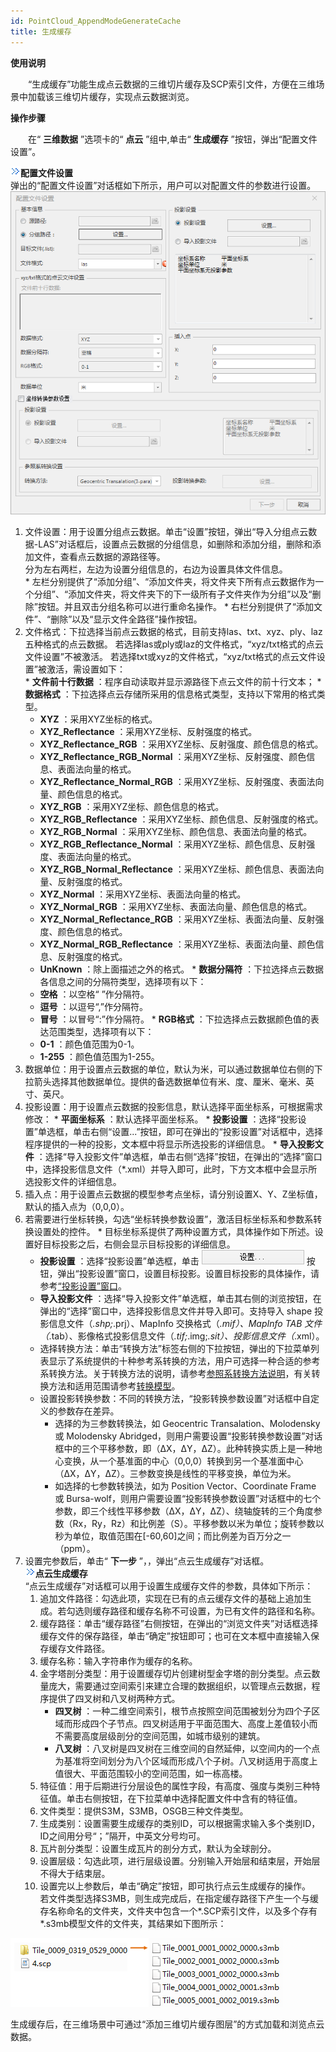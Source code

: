 ```yaml
---
id: PointCloud_AppendModeGenerateCache
title: 生成缓存
---
```

**使用说明**

　　“生成缓存”功能生成点云数据的三维切片缓存及SCP索引文件，方便在三维场景中加载该三维切片缓存，实现点云数据浏览。

**操作步骤**

　　在“ **三维数据** ”选项卡的“ **点云** ”组中,单击“ **生成缓存** ”按钮，弹出“配置文件设置”。

![](img/close.gif)**配置文件设置**  
弹出的“配置文件设置”对话框如下所示，用户可以对配置文件的参数进行设置。   
![图：“配置文件设置”对话框  ](../img/AppendMode_Dialog.png)  
 
  1. 文件设置：用于设置分组点云数据。单击“设置”按钮，弹出“导入分组点云数据-LAS”对话框后，设置点云数据的分组信息，如删除和添加分组，删除和添加文件，查看点云数据的源路径等。  
  分为左右两栏，左边为设置分组信息的，右边为设置具体文件信息。  
    * 左栏分别提供了“添加分组”、“添加文件夹，将文件夹下所有点云数据作为一个分组”、“添加文件夹，将文件夹下的下一级所有子文件夹作为分组”以及“删除”按钮。并且双击分组名称可以进行重命名操作。
    * 右栏分别提供了“添加文件”、“删除”以及“显示文件全路径”操作按钮。
  2. 文件格式：下拉选择当前点云数据的格式，目前支持las、txt、xyz、ply、laz五种格式的点云数据。 若选择las或ply或laz的文件格式，“xyz/txt格式的点云文件设置”不被激活。 若选择txt或xyz的文件格式，“xyz/txt格式的点云文件设置”被激活，需设置如下：  
    * **文件前十行数据** ：程序自动读取并显示源路径下点云文件的前十行文本；
    * **数据格式** ：下拉选择点云存储所采用的信息格式类型，支持以下常用的格式类型。 
      * **XYZ** ：采用XYZ坐标的格式。
      * **XYZ_Reflectance** ：采用XYZ坐标、反射强度的格式。
      * **XYZ_Reflectance_RGB** ：采用XYZ坐标、反射强度、颜色信息的格式。
      * **XYZ_Reflectance_RGB_Normal** ：采用XYZ坐标、反射强度、颜色信息、表面法向量的格式。
      * **XYZ_Reflectance_Normal_RGB** ：采用XYZ坐标、反射强度、表面法向量、颜色信息的格式。
      * **XYZ_RGB** ：采用XYZ坐标、颜色信息的格式。
      * **XYZ_RGB_Reflectance** ：采用XYZ坐标、颜色信息、反射强度的格式。
      * **XYZ_RGB_Normal** ：采用XYZ坐标、颜色信息、表面法向量的格式。
      * **XYZ_RGB_Reflectance_Normal** ：采用XYZ坐标、颜色信息、反射强度、表面法向量的格式。
      * **XYZ_RGB_Normal_Reflectance** ：采用XYZ坐标、颜色信息、表面法向量、反射强度的格式。
      * **XYZ_Normal** ：采用XYZ坐标、表面法向量的格式。
      * **XYZ_Normal_RGB** ：采用XYZ坐标、表面法向量、颜色信息的格式。
      * **XYZ_Normal_Reflectance_RGB** ：采用XYZ坐标、表面法向量、反射强度、颜色信息的格式。
      * **XYZ_Normal_RGB_Reflectance** ：采用XYZ坐标、表面法向量、颜色信息、反射强度的格式。
      * **UnKnown** ：除上面描述之外的格式。
    * **数据分隔符** ：下拉选择点云数据各信息之间的分隔符类型，选择项有以下： 
      * **空格** ：以空格“ ”作分隔符。
      * **逗号** ：以逗号“,”作分隔符。
      * **冒号** ：以冒号“:”作分隔符。
    * **RGB格式** ：下拉选择点云数据颜色值的表达范围类型，选择项有以下： 
      * **0-1** ：颜色值范围为0-1。
      * **1-255** ：颜色值范围为1-255。
  3. 数据单位：用于设置点云数据的单位，默认为米，可以通过数据单位右侧的下拉箭头选择其他数据单位。提供的备选数据单位有米、度、厘米、毫米、英寸、英尺。
  4. 投影设置：用于设置点云数据的投影信息，默认选择平面坐标系，可根据需求修改： 
    * **平面坐标系** ：默认选择平面坐标系。
    * **投影设置** ：选择“投影设置”单选框，单击右侧“设置...”按钮，即可在弹出的“投影设置”对话框中，选择程序提供的一种的投影，文本框中将显示所选投影的详细信息。
    * **导入投影文件** ：选择“导入投影文件”单选框，单击右侧“选择”按钮，在弹出的“选择”窗口中，选择投影信息文件（*.xml）并导入即可，此时，下方文本框中会显示所选投影文件的详细信息。
  5. 插入点：用于设置点云数据的模型参考点坐标，请分别设置X、Y、Z坐标值，默认的插入点为（0,0,0）。
  6. 若需要进行坐标转换，勾选“坐标转换参数设置”，激活目标坐标系和参数系转换设置处的控件。
    * 目标坐标系提供了两种设置方式，具体操作如下所述。设置好目标投影之后，右侧会显示目标投影的详细信息。 
      * **投影设置** ：选择“投影设置”单选框，单击 ![](../img/SetPrjButton.png) 按钮，弹出“投影设置”窗口，设置目标投影。设置目标投影的具体操作，请参考[“投影设置”窗口](../../../DataProcessing/Projection/PrjCoordSysSettingWin  )。
      * **导入投影文件** ：选择“导入投影文件”单选框，单击其右侧的浏览按钮，在弹出的“选择”窗口中，选择投影信息文件并导入即可。支持导入 shape 投影信息文件（*.shp;*.prj）、MapInfo 交换格式（*.mif）、MapInfo TAB 文件（*.tab）、影像格式投影信息文件（*.tif;*.img;*.sit）、投影信息文件（*.xml）。
      * 选择转换方法：单击“转换方法”标签右侧的下拉按钮，弹出的下拉菜单列表显示了系统提供的十种参考系转换的方法，用户可选择一种合适的参考系转换方法。关于转换方法的说明，请参考[参照系转换方法说明](../../../DataProcessing/Projection/PrjConvertMethods  )，有关转换方法和适用范围请参考[转换模型](../../../DataProcessing/Projection/TransformationModel  )。
      * 设置投影转换参数：不同的转换方法，“投影转换参数设置”对话框中自定义的参数存在差异。 
        * 选择的为三参数转换法，如 Geocentric Transalation、Molodensky 或 Molodensky Abridged，则用户需要设置“投影转换参数设置”对话框中的三个平移参数，即（ΔX，ΔY，ΔZ）。此种转换实质上是一种地心变换，从一个基准面的中心（0,0,0）转换到另一个基准面中心（ΔX，ΔY，ΔZ）。三参数变换是线性的平移变换，单位为米。 
        * 如选择的七参数转换法，如为 Position Vector、Coordinate Frame 或 Bursa-wolf，则用户需要设置“投影转换参数设置”对话框中的七个参数，即三个线性平移参数（ΔX，ΔY，ΔZ）、绕轴旋转的三个角度参数（Rx，Ry，Rz）和比例差（S）。平移参数以米为单位；旋转参数以秒为单位，取值范围在[-60,60]之间；而比例差为百万分之一（ppm）。
  7. 设置完参数后，单击“ **下一步** ”，，弹出“点云生成缓存”对话框。  
![](img/close.gif)**点云生成缓存**   
“点云生成缓存”对话框可以用于设置生成缓存文件的参数，具体如下所示：  
     1. 追加文件路径：勾选此项，实现在已有的点云缓存文件的基础上追加生成。若勾选则缓存路径和缓存名称不可设置，为已有文件的路径和名称。
     2. 缓存路径：单击“缓存路径”右侧按钮，在弹出的“浏览文件夹”对话框选择缓存文件的保存路径，单击“确定”按钮即可；也可在文本框中直接输入保存缓存文件路径。
     3. 缓存名称：输入字符串作为缓存的名称。
     4. 金字塔剖分类型：用于设置缓存切片创建树型金字塔的剖分类型。点云数量庞大，需要通过空间索引来建立合理的数据组织，以管理点云数据，程序提供了四叉树和八叉树两种方式。 
           * **四叉树** ：一种二维空间索引，根节点按照空间范围被划分为四个子区域而形成四个子节点。四叉树适用于平面范围大、高度上差值较小而不需要高度层级剖分的空间范围，如城市级别的建筑。
           * **八叉树** ：八叉树是四叉树在三维空间的自然延伸，以空间内的一个点为基准将空间划分为八个区域而形成八个子树。八叉树适用于高度上值很大、平面范围较小的空间范围，如一栋高楼。
     5. 特征值：用于后期进行分层设色的属性字段，有高度、强度与类别三种特征值。单击右侧按钮，在下拉菜单中选择配置文件中含有的特征值。
     6. 文件类型：提供S3M，S3MB，OSGB三种文件类型。
     7. 生成类别：设置需要生成缓存的类别ID，可以根据需求输入多个类别ID，ID之间用分号“；”隔开，中英文分号均可。
     8. 瓦片剖分类型：设置生成瓦片的剖分方式，默认为全球剖分。
     9. 设置层级：勾选此项，进行层级设置。分别输入开始层和结束层，开始层不得大于结束层。
     10. 设置完以上参数后，单击“确定”按钮，即可执行点云生成缓存的操作。  
若文件类型选择S3MB，则生成完成后，在指定缓存路径下产生一个与缓存名称命名的文件夹，文件夹中包含一个*.SCP索引文件，以及多个存有*.s3mb模型文件的文件夹，其结果如下图所示：

![图：点云生成缓存结果  ](../img/PointCloud_GenerateCache_Result.png)  

生成缓存后，在三维场景中可通过“添加三维切片缓存图层”的方式加载和浏览点云数据。

 

